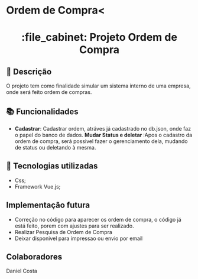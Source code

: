 # Ordem de Compra<
<h1 align="center">:file_cabinet: Projeto Ordem de Compra</h1>

## :memo: Descrição
O projeto tem como finalidade simular um sistema interno de uma empresa, onde será feito ordem de compras.

## :books: Funcionalidades
* <b>Cadastrar</b>: Cadastrar ordem, atráves já cadastrado no db.json, onde faz o papel do banco de dados.
  <b>Mudar Status e deletar </b>:Apos o cadastro da ordem de compra, será possivel fazer o gerenciamento dela, mudando de status ou deletando à mesma.
  

## :wrench: Tecnologias utilizadas
* Css;
* Framework Vue.js;


## Implementação futura
 - Correção no código para aparecer os ordem de compra, o código já está feito, porem com ajustes para ser realizado. 
-  Realizar Pesquisa de Ordem de Compra
 - Deixar disponivel para impressao ou envio por email
  
  
##  Colaboradores
<table>
Daniel Costa 
</table>
